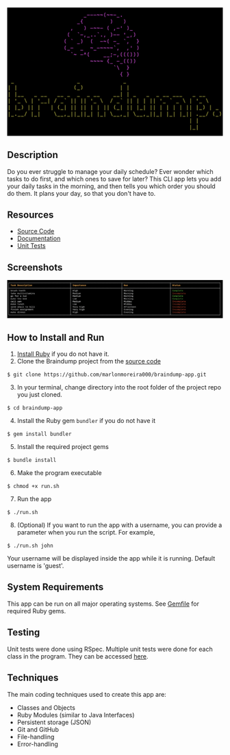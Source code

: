 ![welcome-screen](docs/screenshots/welcome-screen.png)

## Description

Do you ever struggle to manage your daily schedule? Ever wonder which tasks to do first, and which ones to save for later? This CLI app lets you add your daily tasks in the morning, and then tells you which order you should do them. It plans your day, so that you don't have to.

## Resources

- [Source Code](https://github.com/marlonmoreira000/braindump-app/tree/master/src)
- [Documentation](https://github.com/marlonmoreira000/braindump-app/tree/master/docs)
- [Unit Tests](https://github.com/marlonmoreira000/braindump-app/tree/master/spec)

## Screenshots

![schedule-table](docs/screenshots/schedule-table.png)

## How to Install and Run

1. [Install Ruby](https://www.ruby-lang.org/en/documentation/installation/) if you do not have it.
2. Clone the Braindump project from the [source code](https://github.com/marlonmoreira000/braindump-app)
   
```
$ git clone https://github.com/marlonmoreira000/braindump-app.git
```

3. In your terminal, change directory into the root folder of the project repo you just cloned.

```
$ cd braindump-app
```

4. Install the Ruby gem `bundler` if you do not have it

```
$ gem install bundler
```

5. Install the required project gems 

```
$ bundle install 
```

6. Make the program executable
```
$ chmod +x run.sh
```

7. Run the app

```
$ ./run.sh
```

8. (Optional) If you want to run the app with a username, you can provide a parameter when you run the script. For example,

```
$ ./run.sh john
```

Your username will be displayed inside the app while it is running. Default username is 'guest'.

##  System Requirements

This app can be run on all major operating systems. See [Gemfile](https://github.com/marlonmoreira000/braindump-app/blob/master/Gemfile) for required Ruby gems.

## Testing

Unit tests were done using RSpec. Multiple unit tests were done for each class in the program. They can be accessed [here](https://github.com/marlonmoreira000/braindump-app/tree/master/spec).

## Techniques 

The main coding techniques used to create this app are:  

- Classes and Objects
- Ruby Modules (similar to Java Interfaces)
- Persistent storage (JSON)
- Git and GitHub
- File-handling
- Error-handling



